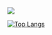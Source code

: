 <img src="https://emojis.slackmojis.com/emojis/images/1583413563/7976/pepeagent.gif?1583413563">


[![Top Langs](https://github-readme-stats.vercel.app/api/top-langs/?username=Exarch-Eden&langs_count=6&theme=dark&layout=compact)](https://github.com/Exarch-Eden/github-readme-stats)
